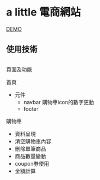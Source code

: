 # a little 電商網站

[DEMO](https://wanchii.github.io/a_little/dist/#/)

## 使用技術



##
頁面及功能

首頁
- 元件
  - navbar
      購物車icon的數字更動
  - footer

購物車
- 資料呈現
- 清空購物車內容
- 刪除單筆商品
- 商品數量變動
- coupon券使用
- 金額計算
